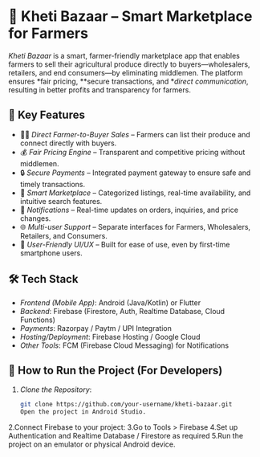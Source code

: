 # 🌾 Kheti Bazaar – Smart Marketplace for Farmers

*Kheti Bazaar* is a smart, farmer-friendly marketplace app that enables farmers to sell their agricultural produce directly to buyers—wholesalers, retailers, and end consumers—by eliminating middlemen. The platform ensures *fair pricing, **secure transactions, and **direct communication*, resulting in better profits and transparency for farmers.

## 🚀 Key Features

- 🧑‍🌾 *Direct Farmer-to-Buyer Sales* – Farmers can list their produce and connect directly with buyers.
- 💰 *Fair Pricing Engine* – Transparent and competitive pricing without middlemen.
- 🔒 *Secure Payments* – Integrated payment gateway to ensure safe and timely transactions.
- 🛒 *Smart Marketplace* – Categorized listings, real-time availability, and intuitive search features.
- 🔔 *Notifications* – Real-time updates on orders, inquiries, and price changes.
- 🌐 *Multi-user Support* – Separate interfaces for Farmers, Wholesalers, Retailers, and Consumers.
- 📱 *User-Friendly UI/UX* – Built for ease of use, even by first-time smartphone users.

## 🛠 Tech Stack

- *Frontend (Mobile App)*: Android (Java/Kotlin) or Flutter
- *Backend*: Firebase (Firestore, Auth, Realtime Database, Cloud Functions)
- *Payments*: Razorpay / Paytm / UPI Integration
- *Hosting/Deployment*: Firebase Hosting / Google Cloud
- *Other Tools*: FCM (Firebase Cloud Messaging) for Notifications

## 🔧 How to Run the Project (For Developers)

1. *Clone the Repository*:
   ```bash
   git clone https://github.com/your-username/kheti-bazaar.git
   Open the project in Android Studio.
2.Connect Firebase to your project:
3.Go to Tools > Firebase
4.Set up Authentication and Realtime Database / Firestore as required
5.Run the project on an emulator or physical Android device.
